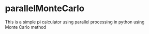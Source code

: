 # parallelMonteCarlo
This is a simple pi calculator using parallel processing in python using Monte Carlo method
